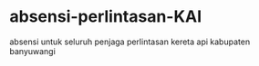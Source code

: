 # absensi-perlintasan-KAI
absensi untuk seluruh penjaga perlintasan kereta api kabupaten banyuwangi
